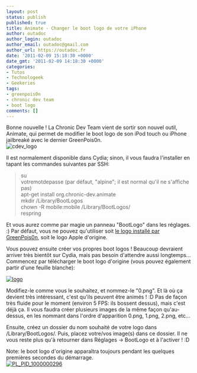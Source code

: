 ```yaml
---
layout: post
status: publish
published: true
title: Animate - Changer le boot logo de votre iPhone
author: outadoc
author_login: outadoc
author_email: outadoc@gmail.com
author_url: https://outadoc.fr
date: '2011-02-09 15:18:30 +0000'
date_gmt: '2011-02-09 14:18:30 +0000'
categories:
- Tutos
- Technologeek
- Geekeries
tags:
- greenpois0n
- chronic dev team
- boot logo
comments: []
---
```

Bonne nouvelle ! La Chronic Dev Team vient de sortir son nouvel outil, Animate, qui permet de modifier le boot logo de son iPod touch ou iPhone jailbreaké avec le dernier GreenPois0n.  
![](https://outadoc.fr/wp-content/uploads/2011/02/cdev_logo1.png "cdev_logo")

Il est normalement disponible dans Cydia; sinon, il vous faudra l'installer en tapant les commandes suivantes par SSH:

> su  
> votremotdepasse (par défaut, "alpine"; il est normal qu'il ne s'affiche pas)  
> apt-get install org.chronic-dev.animate  
> mkdir /Library/BootLogos  
> chown -R mobile:mobile /Library/BootLogos/  
> respring

Et vous aurez comme par magie un panneau "BootLogo" dans les réglages. :) Par défaut, vous ne pouvez qu'utiliser soit [le logo installé par GreenPois0n][1], soit le logo Apple d'origine.

Vous pouvez ensuite créer vos propres boot logos ! Beaucoup devraient arriver très bientôt sur Cydia, mais pas besoin d'attendre aussi longtemps... Commencez par télécharger le boot logo d'origine (vous pouvez également partir d'une feuille blanche):[][2]

[![](https://outadoc.fr/wp-content/uploads/2011/02/logo-200x3001.png "logo")][3]

Modifiez-le comme vous le souhaitez, et nommez-le "0.png". Et là où ça devient très intéressant, c'est qu'ils peuvent être animés ! :D Pas de façon très fluide pour le moment (environ 5 FPS: ils bossent dessus), mais c'est déjà ça. Il vous faudra créer plusieurs images de la même façon qu'au-dessus, en les nommant dans l'ordre d'apparition 0.png, 1.png, 2.png, etc...

Ensuite, créez un dossier du nom souhaité de votre logo dans /Library/BootLogos/. Puis, placez votre/vos image(s) dans ce dossier. Il ne vous reste plus qu'à retourner dans Réglages -> BootLogo et à l'activer ! :D

Note: le boot logo d'origine apparaîtra toujours pendant les quelques premières secondes du démarrage.  
[![](https://outadoc.fr/wp-content/uploads/2011/02/PL_PID_1000000296-200x3001.png "PL_PID_1000000296")][4]

[1]: http://outadoc.fr/2011/02/greenpois0n-rc5-jailbreak-4-2-1-untethered/
[2]: https://outadoc.fr/wp-content/uploads/2011/02/logo1.png
[3]: https://outadoc.fr/wp-content/uploads/2011/02/logo1.png
[4]: https://outadoc.fr/wp-content/uploads/2011/02/PL_PID_10000002961.png